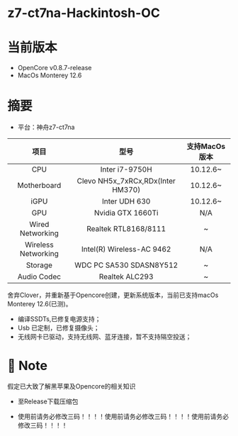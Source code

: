 # z7-ct7na-Hackintosh-OC

# 当前版本

- OpenCore v0.8.7-release
- MacOs Monterey 12.6

# 摘要

- 平台：神舟z7-ct7na

|        项目         |               型号                | 支持MacOs版本 |
| :-----------------: | :-------------------------------: | :-----------: |
|         CPU         |          Inter i7-9750H           |   10.12.6~    |
|     Motherboard     | Clevo NH5x_7xRCx,RDx(Inter HM370) |   10.12.6~    |
|        iGPU         |           Inter UDH 630           |   10.12.6~    |
|         GPU         |         Nvidia GTX 1660Ti         |      N/A      |
|  Wired Networking   |       Realtek RTL8168/8111        |       ~       |
| Wireless Networking |     Intel(R) Wireless-AC 9462     |      N/A      |
|       Storage       |      WDC PC SA530 SDASN8Y512      |       ~       |
|     Audio Codec     |          Realtek ALC293           |       ~       |

舍弃Clover，并重新基于Opencore创建，更新系统版本，当前已支持macOs Monterey 12.6(已测)。

- 编译SSDTs,已修复电源支持；
- Usb 已定制，已修复摄像头；
- 无线网卡已驱动，支持无线网、蓝牙连接，暂不支持隔空投送；

# :bookmark: Note

 假定已大致了解黑苹果及Opencore的相关知识

- 至Release下载压缩包

- 使用前请务必修改三码！！！！使用前请务必修改三码！！！！使用前请务必修改三码！！！！